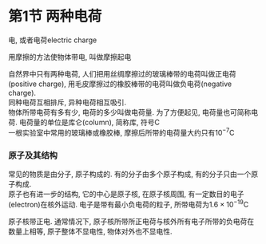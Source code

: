 # 第1节 两种电荷

电, 或者电荷electric charge

用摩擦的方法使物体带电, 叫做摩擦起电

自然界中只有两种电荷, 人们把用丝绸摩擦过的玻璃棒带的电荷叫做正电荷(positive charge), 用毛皮摩擦过的橡胶棒带的电荷叫做负电荷(negative charge).   
同种电荷互相排斥, 异种电荷相互吸引.    
物体所带电荷有多有少, 电荷的多少叫做电荷量. 为了方便起见, 电荷量也可简称电荷. 电荷量的单位是库仑(column), 简称库, 符号C  
一根实验室中常用的玻璃棒或橡胶棒, 摩擦后所带的电荷量大约只有$10^{-7}$C

### 原子及其结构 
常见的物质是由分子, 原子构成的. 有的分子由多个原子构成, 有的分子只由一个原子构成.  
原子也有进一步的结构, 它的中心是原子核, 在原子核周围, 有一定数目的电子(electron)在核外运动.   电子是带有最小负电荷的粒子, 所带电荷为$1.6 \times 10^{-19}$C  

原子核带正电. 通常情况下, 原子核所带所正电荷与核外所有电子所带的负电荷在数量上相等, 原子整体不显电性, 物体对外也不显电性.  

